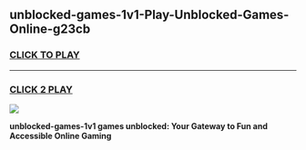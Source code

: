 
## unblocked-games-1v1-Play-Unblocked-Games-Online-g23cb
<h3>
<a href="https://premium76.site?title=unblocked-games-1v1&ref=25A">CLICK TO PLAY</a></h3>
<hr>

<h3>
<a href="https://premium76.site?title=unblocked-games-1v1&ref=25A">CLICK 2 PLAY</a>
  
</h3>

<a href="https://premium76.site?title=unblocked-games-1v1&ref=25A"><img src="https://clearcache.store/games.png"></a>


**unblocked-games-1v1 games unblocked: Your Gateway to Fun and Accessible Online Gaming**
